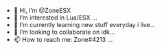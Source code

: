 - 👋 Hi, I’m @ZoneESX
- 👀 I’m interested in Lua/ESX ...
- 🌱 I’m currently learning new stuff everyday i live...
- 💞️ I’m looking to collaborate on idk...
- 📫 How to reach me: Zone#4213 ...

<!---
ZoneESX/ZoneESX is a ✨ special ✨ repository because its `README.md` (this file) appears on your GitHub profile.
You can click the Preview link to take a look at your changes.
--->
